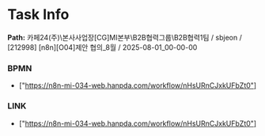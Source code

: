 # Task Info

**Path:** 카페24(주)\본사사업장\[CG]MI본부\B2B협력그룹\B2B협력1팀 / sbjeon / [212998] [n8n][O04]제안 협의_8월 / 2025-08-01_00-00-00

### BPMN
- ["https://n8n-mi-034-web.hanpda.com/workflow/nHsURnCJxkUFbZt0"]

### LINK
- ["https://n8n-mi-034-web.hanpda.com/workflow/nHsURnCJxkUFbZt0"]

